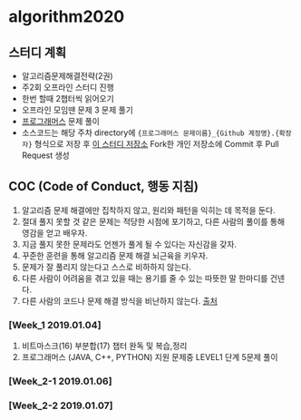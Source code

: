 # algorithm2020

## 스터디 계획
   - 알고리즘문제해결전략(2권)
   - 주2회 오프라인 스터디 진행
   - 한번 할때 2챕터씩 읽어오기
   - 오프라인 모임땐 문제 3 문제 풀기
   - [프로그래머스](https://programmers.co.kr/) 문제 풀이
   - 소스코드는 해당 주차 directory에 `{프로그래머스 문제이름}_{Github 계정명}.{확장자}` 형식으로 저장 후 [이 스터디 저장소](https://github.com/KimTaeHyeong17/algorithm2020.git) Fork한 개인 저장소에 Commit 후 Pull Request 생성
   
## COC (Code of Conduct, 행동 지침)
1. 알고리즘 문제 해결에만 집착하지 않고, 원리와 패턴을 익히는 데 목적을 둔다.
2. 절대 풀지 못할 것 같은 문제는 적당한 시점에 포기하고, 다른 사람의 풀이를 통해 영감을 얻고 배우자.
3. 지금 풀지 못한 문제라도 언젠가 풀게 될 수 있다는 자신감을 갖자.
4. 꾸준한 훈련을 통해 알고리즘 문제 해결 뇌근육을 키우자.
5. 문제가 잘 풀리지 않는다고 스스로 비하하지 않는다. 
6. 다른 사람이 어려움을 겪고 있을 때는 용기를 줄 수 있는 따뜻한 말 한마디를 건넨다.
7. 다른 사람의 코드나 문제 해결 방식을 비난하지 않는다.
      [출처](https://github.com/29rithm/algospot/blob/master/README.md)
### [Week_1 2019.01.04]
1. 비트마스크(16) 부분합(17) 챕터 완독 및 복습,정리
2. 프로그래머스 (JAVA, C++, PYTHON) 지원 문제중 LEVEL1 단계 5문제 풀이

### [Week_2-1 2019.01.06]
### [Week_2-2 2019.01.07]
  
